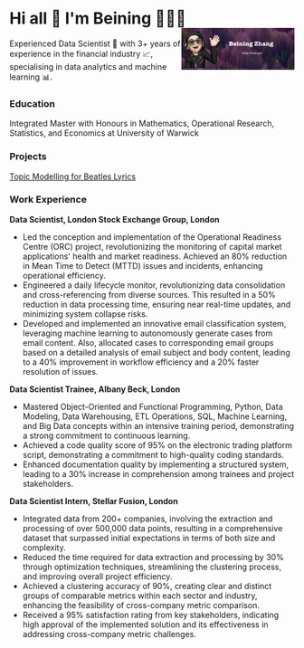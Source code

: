 # Hi all 👋 I'm Beining 👩🏻‍💻 <img align="right" width="200" src="assets/img/introduction.png">

Experienced Data Scientist 🚀 with 3+ years of experience in the financial industry 📈, specialising in data analytics and machine learning 📊.

### Education
Integrated Master with Honours in Mathematics, Operational Research, Statistics, and Economics at University of Warwick

### Projects
[Topic Modelling for Beatles Lyrics](https://github.com/BeiningZhang/beatles-lyrics-analysis.git)

### Work Experience
**Data Scientist, London Stock Exchange Group, London**
- Led the conception and implementation of the Operational Readiness Centre (ORC) project, revolutionizing the monitoring of capital market applications' health and market readiness. Achieved an 80% reduction in Mean Time to Detect (MTTD) issues and incidents, enhancing operational efficiency.
- Engineered a daily lifecycle monitor, revolutionizing data consolidation and cross-referencing from diverse sources. This resulted in a 50% reduction in data processing time, ensuring near real-time updates, and minimizing system collapse risks.
- Developed and implemented an innovative email classification system, leveraging machine learning to autonomously generate cases from email content. Also, allocated cases to corresponding email groups based on a detailed analysis of email subject and body content, leading to a 40% improvement in workflow efficiency and a 20% faster resolution of issues.

**Data Scientist Trainee, Albany Beck, London**
- Mastered Object-Oriented and Functional Programming, Python, Data Modeling, Data Warehousing, ETL Operations, SQL, Machine Learning, and Big Data concepts within an intensive training period, demonstrating a strong commitment to continuous learning.
- Achieved a code quality score of 95% on the electronic trading platform script, demonstrating a commitment to high-quality coding standards.
- Enhanced documentation quality by implementing a structured system, leading to a 30% increase in comprehension among trainees and project stakeholders.

**Data Scientist Intern, Stellar Fusion, London**
- Integrated data from 200+ companies, involving the extraction and processing of over 500,000 data points, resulting in a comprehensive dataset that surpassed initial expectations in terms of both size and complexity.
- Reduced the time required for data extraction and processing by 30% through optimization techniques, streamlining the clustering process, and improving overall project efficiency.
- Achieved a clustering accuracy of 90%, creating clear and distinct groups of comparable metrics within each sector and industry, enhancing the feasibility of cross-company metric comparison.
- Received a 95% satisfaction rating from key stakeholders, indicating high approval of the implemented solution and its effectiveness in addressing cross-company metric challenges. 


